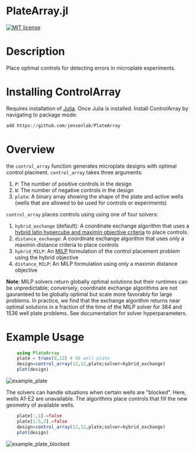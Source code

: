 # PlateArray.jl
[![MIT license](https://img.shields.io/badge/license-MIT-green.svg)](https://github.com/jensenlab/ControlArray/blob/main/LICENSE)


# Description 
Place optimal controls for detecting errors in microplate experiments. 

# Installing ControlArray
 Requires installation of  [Julia](https://julialang.org/downloads/). Once Julia is installed. Install ControlArray by navigating to package mode:  

```julia 
add https://github.com/jensenlab/PlateArray
```

# Overview  
the `control_array` function generates microplate designs with optimal control placment. `control_array` takes three arguments: 
1.  `P`: The number of positive controls in the design 
2.  `N`: The number of negative controls in the design 
3.  `plate`: A binary array showing the shape of the plate and active wells (wells that are allowed to be used for controls or experiments) 

`control_array` places controls using using one of four solvers: 

1. `hybrid_exchange` (default): A coordinate exchange algorithm that uses a [hybrid latin hypercube and maximin objective criteria](https://bookdown.org/rbg/surrogates/chap4.html) to place controls.
2. `distance_exchange`: A coordinate exchange algorithm that uses only a maximin distance criteria to place controls    
3. `hybrid_MILP`: An [MILP](https://en.wikipedia.org/wiki/Integer_programming) formulation of the control placement problem using the hybrid objective
4. `distance_MILP`: An MILP formulation using only a maximin distance objective

**Note**: MILP solvers return globally optimal solutions but their runtimes can be unpredictable; conversely, coordinate exchange algorithms are not gauranteed to be globally optimal but scale more favorably for large problems. In practice, we find that the exchange algorithm returns near optimal solutions in a fraction of the time of the MILP solver for 384 and 1536 well plate problems. See documentation for solver hyperparameters. 
# Example Usage 
```julia
    using PlateArray 
    plate = trues(8,12) # 96 well plate
    design=control_array(12,12,plate;solver=hybrid_exchange)
    plot(design)
```
![example_plate](https://github.com/jensenlab/ControlArray/blob/main/example_plate.svg)  


The solvers can handle situations when certain wells are "blocked". Here, wells A1-E2 are unavailable. The algorithms place controls that fill the new geometry of available wells. 
```julia 
    plate[:,1].=false
    plate[1:5,2].=false
    design=control_array(12,12,plate;solver=hybrid_exchange)
    plot(design)
```
![example_plate_blocked](https://github.com/jensenlab/ControlArray/blob/main/example_plate_blocked.svg)



